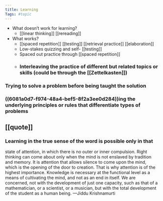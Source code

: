 ```yaml
---
title: Learning
Tags: #topic
---
```


- What doesn’t work for learning?
	- [[linear thinking]] [[rereading]]
- What works?
	- [[spaced repetition]] [[testing]] [[retrieval practice]] [[elaboration]]
	- Low-stakes quizzing and self- [[testing]]
	- Spaced out practice through [[spaced repetition]]
	- ### Interleaving the practice of different but related topics or skills (could be through the [[Zettelkasten]])
### Trying to solve a problem before being taught the solution
### ((6081a0d7-f974-48a4-bef5-8f2a3ee0d284))ing the underlying principles or rules that differentiate types of problems
## [[quote]]
### Learning in the true sense of the word is possible only in that
state of attention, in which there is no outer or inner compulsion.
Right thinking can come about only when the mind is not enslaved by
tradition and memory. It is attention that allows silence to come upon
the mind, which is the opening of the door to creation. That is why
attention is of the highest importance. Knowledge is necessary at the
functional level as a means of cultivating the mind, and not as an end
in itself. We are concerned, not with the development of just one
capacity, such as that of a mathematician, or a scientist, or a
musician, but with the total development of the student as a human
being.
—Jiddu Krishnamurti